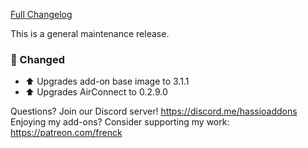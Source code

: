 [Full Changelog][changelog]

This is a general maintenance release.

### 🔨 Changed

- :arrow_up: Upgrades add-on base image to 3.1.1
- :arrow_up: Upgrades AirConnect to 0.2.9.0

[changelog]: https://github.com/hassio-addons/addon-aircast/compare/v2.0.1...v2.0.2

Questions? Join our Discord server! https://discord.me/hassioaddons
Enjoying my add-ons? Consider supporting my work: https://patreon.com/frenck